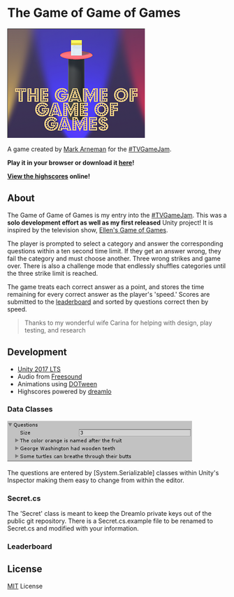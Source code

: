 # The Game of Game of Games

![The Game of Game of Games Logo](./Documentation/images/logo.png)

A game created by [Mark Arneman](https://arneman.me) for the [#TVGameJam](https://itch.io/jam/tvgamejam).

**Play it in your browser or download it [here](https://bearlikelion.itch.io/the-game-of-game-of-games)!**

**[View the highscores](https://arneman.me/thegameofgameofgames/) online!**

## About

The Game of Game of Games is my entry into the [#TVGameJam](https://itch.io/jam/tvgamejam). This was a **solo development effort as well as my first released** Unity project! It is inspired by the television show, [Ellen's Game of Games](https://www.nbc.com/ellens-game-of-games).

The player is prompted to select a category and answer the corresponding questions within a ten second time limit. If they get an answer wrong, they fail the category and must choose another.  Three wrong strikes and game over. There is also a challenge mode that endlessly shuffles categories until the three strike limit is reached.

The game treats each correct answer as a point, and stores the time remaining for every correct answer as the player's 'speed.' Scores are submitted to the [leaderboard](https://arneman.me/thegameofgameofgames/) and sorted by questions correct then by speed.

> Thanks to my wonderful wife Carina for helping with design, play testing, and research

## Development

* [Unity 2017 LTS](https://unity3d.com/)
* Audio from [Freesound](https://freesound.org/)
* Animations using [DOTween](http://dotween.demigiant.com/)
* Highscores powered by [dreamlo](http://dreamlo.com)

### Data Classes

![Data Classes](./Documentation/images/dataclass.png)

The questions are entered by [System.Serializable] classes within Unity's Inspector making them easy to change from within the editor.

### Secret.cs

The 'Secret' class is meant to keep the Dreamlo private keys out of the public git repository. There is a Secret.cs.example file to be renamed to Secret.cs and modified with your information.

### Leaderboard


## License
[MIT](./LICENSE.md) License